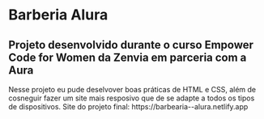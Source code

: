 <h1> Barberia Alura </h1>
<h2> Projeto desenvolvido durante o curso Empower Code for Women da Zenvia em parceria com a Aura </h2>

<p> Nesse projeto eu pude deselvover boas práticas de HTML e CSS, além de cosneguir fazer um site mais resposivo que de se adapte a todos os tipos de dispositivos. 
Site do projeto final: https://barbearia--alura.netlify.app
</p>
